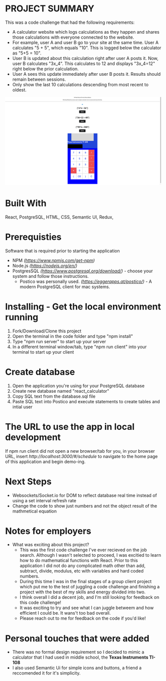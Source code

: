 # PROJECT SUMMARY 
This was a code challenge that had the following requirements: 
-   A calculator website which logs calculations as they happen and shares those calculations with everyone connected to the website. 
-   For example, user A and user B go to your site at the same time. User A calculates "5 + 5", which equals "10". This is logged below the calculator as "5+5 = 10". 
-   User B is updated about this calculation right after user A posts it. Now, user B calculates "3x_4". This calculates to 12 and displays "3x_4=12" right below the prior calculation. 
-   User A sees this update immediately after user B posts it. Results should remain between sessions. 
-   Only show the last 10 calculations descending from most recent to oldest. 

![Texas Instruments inspired calculator](./AppScreenshots/Calculator.png)

# Built With 
 React, PostgreSQL, HTML, CSS, Semantic UI, Redux, 

# Prerequisties 
Software that is required prior to starting the application
-   NPM *(https://www.npmjs.com/get-npm)*
-   Node.js *(https://nodejs.org/en/)*
-   PostgresSQL *(https://www.postgresql.org/download/)* - choose your system and follow those instructions.
    -   Postico was personally used. *(https://eggerapps.at/postico/)* - A modern PostgreSQL client for mac systems.

# Installing - Get the local environment running 
1. Fork/Download/Clone this project
2. Open the terminal in the code folder and type "npm install"
3. Type "npm run server" to start up your server
4. In a different terminal window/tab, type "npm run client" into your terminal to start up your client

# Create database
1. Open the application you're using for your PostgreSQL database
2. Create new database named "react_calculator"
3. Copy SQL text from the database.sql file
4. Paste SQL text into Postico and execute statements to create tables and intial user

# The URL to use the app in local development
If npm run client did not open a new browser/tab for you, in your browser URL, insert *http://localhost:3000/#/schedule* to navigate to the home page of this application and begin demo-ing.

# Next Steps 
- Websockets/Socket.io for DOM to reflect database real time instead of using a set interval refresh rate 
- Change the code to show just numbers and not the object result of the mathmetical equation

# Notes for employers 
- What was exciting about this project? 
    - This was the first code challenge I've ever recieved on the job search. Although I wasn't selected to proceed, I was excitied to learn how to do mathematical functions with React. Prior to this application I did not do any complicated math other than add, subtract, divide, modulus, etc with variables and hard coded numbers. 
    - During this time I was in the final stages of a group client project which put me to the test of juggling a code challenge and finishing a project with the best of my skills and energy divided into two. 
    - I think overall I did a decent job, and I'm still looking for feedback on this code challenge! 
    - It was exciting to try and see what I can juggle betweem and how efficient I could be. It wans't too bad overall. 
    - Please reach out to me for feedback on the code if you'd like! 

# Personal touches that were added 
- There was no formal design requirement so I decided to mimic a calculator that I had used in middle school, the __Texas Instruments TI-108__
- I also used Semantic Ui for simple icons and buttons, a friend a reccomended it for it's simplicity. 


